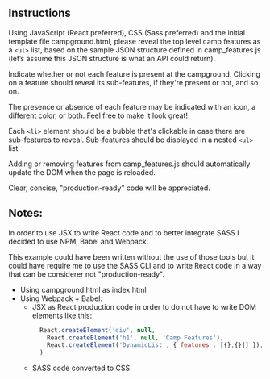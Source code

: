 ## Instructions

Using JavaScript (React preferred), CSS (Sass preferred) and the initial
template file campground.html, please reveal the top level camp features
as a `<ul>` list, based on the sample JSON structure defined in camp_features.js
(let’s assume this JSON structure is what an API could return).

Indicate whether or not each feature is present at the campground.
Clicking on a feature should reveal its sub-features, if they're present or
not, and so on.

The presence or absence of each feature may be indicated with an icon, a
different color, or both. Feel free to make it look great!

Each `<li>` element should be a bubble that's clickable in case there are
sub-features to reveal. Sub-features should be displayed in a nested `<ul>` list.

Adding or removing features from camp_features.js should automatically update the
DOM when the page is reloaded.

Clear, concise, "production-ready" code will be appreciated.


## Notes:
In order to use JSX to write React code and to better integrate SASS I decided to use NPM, Babel and Webpack.   

This example could have been written without the use of those tools but it could have require me to use the SASS CLI and to write React code in a way that can be considerer not "production-ready".  

* Using campground.html as index.html
* Using Webpack + Babel:
  * JSX as React production code in order to do not have to write DOM elements like this:
    ```javascript
      React.createElement('div', null,
        React.createElement('h1', null, 'Camp Features'),
        React.createElement('DynamicList', { features : [{},{}]] }),
      )
    ```
  * SASS code converted to CSS
